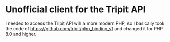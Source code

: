 # Unofficial client for the Tripit API

I needed to access the Tripit API wih a more modern PHP, so I basically took
the code of https://github.com/tripit/php_binding_v1 and changed it for PHP 8.0 and higher.